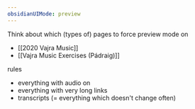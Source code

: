 ```yaml
---
obsidianUIMode: preview
---
```


Think about which (types of) pages to force preview mode on
- [[2020 Vajra Music]]
- [[Vajra Music Exercises (Pádraig)]]

rules
- everything with audio on
- everything with very long links
- transcripts (= everything which doesn't change often)